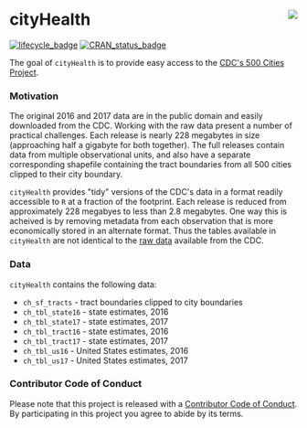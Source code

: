<!-- README.md is generated from README.Rmd. Please edit that file -->
cityHealth <img src="https://slu-dss.github.io/img/gisLogoSm.png" align="right" />
==================================================================================

[![lifecycle\_badge](https://img.shields.io/badge/lifecycle-experimental-orange.svg)](https://github.com/slu-openGIS/cityHealth) [![CRAN\_status\_badge](http://www.r-pkg.org/badges/version/cityHealth)](https://cran.r-project.org/package=cityHealth)

The goal of `cityHealth` is to provide easy access to the [CDC's 500 Cities Project](https://www.cdc.gov/500cities/).

### Motivation

The original 2016 and 2017 data are in the public domain and easily downloaded from the CDC. Working with the raw data present a number of practical challenges. Each release is nearly 228 megabytes in size (approaching half a gigabyte for both together). The full releases contain data from multiple observational units, and also have a separate corresponding shapefile containing the tract boundaries from all 500 cities clipped to their city boundary.

`cityHealth` provides "tidy" versions of the CDC's data in a format readily accessible to `R` at a fraction of the footprint. Each release is reduced from approximately 228 megabyes to less than 2.8 megabytes. One way this is acheived is by removing metadata from each observation that is more economically stored in an alternate format. Thus the tables available in `cityHealth` are not identical to the [raw data](https://chronicdata.cdc.gov/500-Cities/500-Cities-Local-Data-for-Better-Health-2017-relea/6vp6-wxuq) available from the CDC.

### Data

`cityHealth` contains the following data:

-   `ch_sf_tracts` - tract boundaries clipped to city boundaries
-   `ch_tbl_state16` - state estimates, 2016
-   `ch_tbl_state17` - state estimates, 2017
-   `ch_tbl_tract16` - state estimates, 2016
-   `ch_tbl_tract17` - state estimates, 2017
-   `ch_tbl_us16` - United States estimates, 2016
-   `ch_tbl_us17` - United States estimates, 2017

### Contributor Code of Conduct

Please note that this project is released with a [Contributor Code of Conduct](CONDUCT.md). By participating in this project you agree to abide by its terms.
